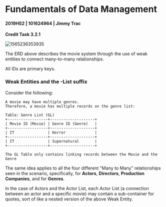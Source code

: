 # Fundamentals of Data Management

#### 2019HS2 |  101624964 | Jimmy Trac 

**Credit Task 3.2.1**

![1565236353935](H:\repos\fundamentals-of-data-management\pt3.2.1c\p3.2.1c.assets\1565236353935.png)

The ERD above describes the movie system through the use of weak entities to connect many-to-many relationships. 

All IDs are primary keys.

### Weak Entities and the -List suffix

Consider the following:

```
A movie may have multiple genres.
Therefore, a movie has multiple records on the genre list:

Table: Genre List (GL)
+------------------+--------------------+
| Movie ID (Movie) | Genre ID (Genre)   |
+------------------+--------------------+
| IT               | Horror             |
+------------------+--------------------+
| IT               | Supernatural       |
+------------------+--------------------+

The GL Table only contains linking records between the Movie and the Genre

```

The same idea applies to all the four different "Many to Many" relationships seen in the scenario, specifically, for **Actors**, **Directors**, **Production Companies**, and for **Genres**.

In the case of Actors and the Actor List, each Actor List (a connection between an actor and a specific movie) may contain a sub-container for quotes, sort of like a nested version of the above Weak Entity.

